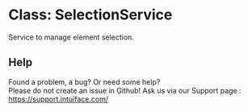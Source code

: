 # Class: SelectionService

Service to manage element selection.


## Help
Found a problem, a bug? Or need some help?  
Please do not create an issue in Github! Ask us via our Support page : https://support.intuiface.com/